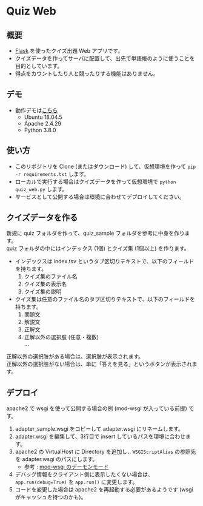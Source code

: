 # Quiz Web

## 概要

- [Flask](https://palletsprojects.com/p/flask/) を使ったクイズ出題 Web アプリです。
- クイズデータを作ってサーバに配置して、出先で単語帳のように使うことを目的としています。
- 得点をカウントしたり人と競ったりする機能はありません。

## デモ

- 動作デモは[こちら](https://honmono.no-ip.biz/quiz_web/)
    - Ubuntu 18.04.5
    - Apache 2.4.29
    - Python 3.8.0

## 使い方

- このリポジトリを Clone (またはダウンロード) して、仮想環境を作って `pip -r requirements.txt` します。
- ローカルで実行する場合はクイズデータを作って仮想環境で `python quiz_web.py` します。  
- サービスとして公開する場合は環境に合わせてデプロイしてください。

## クイズデータを作る

新規に quiz フォルダを作って、quiz_sample フォルダを参考に中身を作ります。  
quiz フォルダの中にはインデックス (1個) とクイズ集 (1個以上) を作ります。

- インデックスは index.tsv というタブ区切りテキストで、以下のフィールドを持ちます。
    1. クイズ集のファイル名
    1. クイズ集の表示名
    1. クイズ集の説明
- クイズ集は任意のファイル名のタブ区切りテキストで、以下のフィールドを持ちます。
    1. 問題文
    1. 解説文
    1. 正解文
    1. 正解以外の選択肢 (任意・複数)  
    ...

正解以外の選択肢がある場合は、選択肢が表示されます。  
正解以外の選択肢がない場合は、単に「答えを見る」というボタンが表示されます。

## デプロイ

apache2 で wsgi を使って公開する場合の例 (mod-wsgi が入っている前提) です。

1. adapter_sample.wsgi をコピーして adapter.wsgi にリネームします。
1. adapter.wsgi を編集して、3行目で insert しているパスを環境に合わせます。
1. apache2 の VirtualHost に Directory を追加し、`WSGIScriptAlias` の参照先を adapter.wsgi のパスにします。
    - 参考 : [mod-wsgi のデーモンモード](https://leadingekazuyasada.github.io/presentation/django_deploy/index.html#/daemonmode)
1. デバッグ情報をクライアント側に表示したくない場合は、`app.run(debug=True)` を `app.run()` に変更します。
1. コードを変更した場合は apache2 を再起動する必要があるようです (wsgi がキャッシュを持つのかも)。
